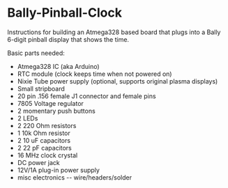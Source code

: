 # Bally-Pinball-Clock

Instructions for building an Atmega328 based board that plugs into a Bally 6-digit pinball display that shows the time.

Basic parts needed:

* Atmega328 IC (aka Arduino)
* RTC module (clock keeps time when not powered on)
* Nixie Tube power supply (optional, supports original plasma displays)
* Small stripboard
* 20 pin .156 female J1 connector and female pins
* 7805 Voltage regulator
* 2 momentary push buttons
* 2 LEDs
* 2 220 Ohm resistors
* 1 10k Ohm resistor
* 2 10 uF capacitors
* 2 22 pF capacitors
* 16 MHz clock crystal
* DC power jack
* 12V/1A plug-in power supply
* misc electronics -- wire/headers/solder 

